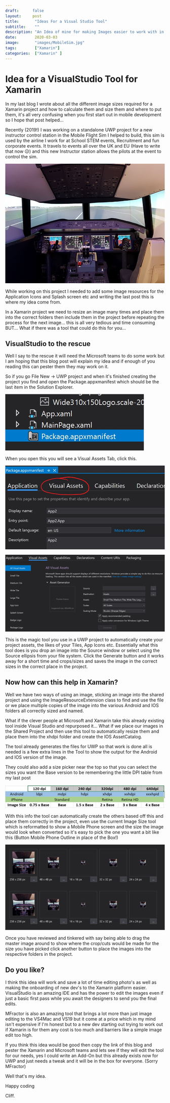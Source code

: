 ```yaml
---
draft:      false
layout:     post
title:       "Ideas For a Visual Studio Tool"
subtitle:    ""
description: "An Idea of mine for making Images easier to work with in Visual Studio when building a new Xamarin App that targets Andriod/iOS and UWP..."
date:        2020-03-03
image:       "images/MobileSim.jpg"
tags:        ["Xamarin"]
categories:  ["Xamarin" ]
---
```


# Idea for a VisualStudio Tool for Xamarin

In my last blog I wrote about all the different image sizes required for a Xamarin project and how to calculate them and size them and where to put them, it's all very confusing when you first start out in mobile development so I hope that post helped...

Recently (2019!) I was working on a standalone UWP project for a new instructor control station in the Mobile Flight Sim I helped to build, this sim is used by the airline I work for at School STEM events, Recruitment and fun corporate events. It travels to events all over the UK and EU (Have to write that now 😥) and this new Instructor station allows the pilots at the event to control the sim.

![Mobile Sim](/images/MobileSim.jpg)

While working on this project I needed to add some image resources for the Application Icons and Splash screen etc and writing the last post this is where my idea come from.

In a Xamarin project we need to resize an image many times and place them into the correct folders then include them in the project before repeating the process for the next image... this is all very tedious and time consuming BUT... What if there was a tool that could do this for you...

## VisualStudio to the rescue

Well I say to the rescue it will need the Microsoft teams to do some work but I am hoping that this blog post will explain my idea and if enough of you reading this can pester them they may work on it.

So if you go File New -> UWP project and when it's finished creating the project you find and open the Package.appxmanifest which should be the last item in the Solution Explorer.

![Package.appxmanifest](/images/PackageManifestFile.jpg)


When you open this you will see a Visual Assets Tab, click this.


![Visual Assets Tab](/images/VisualAssetsTab.jpg)

![Asset Generator](/images/AssetGenerator.jpg)

This is the magic tool you use in a UWP project to automatically create your project assets, the likes of your Tiles, App Icons etc.  Essentially what this tool does is you drop an image into the Source window or select using the Source ellipsis from your file system.  Click the Generate button and it works away for a short time and crops/sizes and saves the image in the correct sizes in the correct place in the project.

## Now how can this help in Xamarin?

Well we have two ways of using an image, sticking an image into the shared project and using the ImageResourceExtension class to find and use the file or we place multiple copies of the image into the various Android and IOS folders all correctly sized and named.

What if the clever people at Microsoft and Xamarin take this already existing tool inside Visual Studio and repurposed it...  What if we place our images in the Shared Project and then use this tool to automatically resize them and place them into the xhdpi folder and create the IOS AssetCatalog.

The tool already generates the files for UWP so that work is done all is needed is a few extra lines in the Tool to show the output for the Android and IOS version of the image.

They could also add a size picker near the top so that you can select the sizes you want the Base version to be remembering the little DPI table from my last post

![DPI_Chart](/images/DPI_Chart.jpg)

With this info the tool can automatically create the others based off this and place them correctly in the project, even use the current Image Size tool which is reformatted to show a Mobile Phone screen and the size the image would look when converted so it's easy to pick the one you want a bit like this (Button Mobile Phone Outline in place of the Box!)

![Generated Images](/images/GeneratedImages.jpg)

Once you have reviewed and tinkered with say being able to drag the master image around to show where the crop/cuts would be made for the size you have picked click another button to place the images into the respective folders in the project.

## Do you like?

I think this idea will work and save a lot of time editing photo's as well as making the onboarding of new dev's to the Xamarin platform easier.  VisualStudio is an amazing IDE and has the power to edit the images even if just a basic first pass while you await the designers to send you the final edits.  

MFractor is also an amazing tool that brings a lot more than just image editing to the VS4Mac and VS19 but it come at a price which in my mind isn't expensive if I'm honest but to a new dev starting out trying to work out if Xamarin is for them any cost is too much and barriers like a simple image edit too high.

If you think this idea would be good then copy the link of this blog and pester the Xamarin and Microsoft teams and lets see if they will edit the tool for our needs, yes I could write an Add-On but this already exists now for UWP and just needs a tweak and it will be in the box for everyone. (Sorry MFractor)

Well that's my idea.

Happy coding

Cliff.

